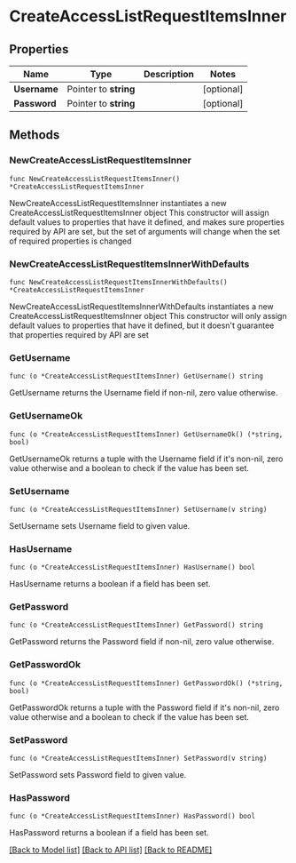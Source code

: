 # CreateAccessListRequestItemsInner

## Properties

Name | Type | Description | Notes
------------ | ------------- | ------------- | -------------
**Username** | Pointer to **string** |  | [optional] 
**Password** | Pointer to **string** |  | [optional] 

## Methods

### NewCreateAccessListRequestItemsInner

`func NewCreateAccessListRequestItemsInner() *CreateAccessListRequestItemsInner`

NewCreateAccessListRequestItemsInner instantiates a new CreateAccessListRequestItemsInner object
This constructor will assign default values to properties that have it defined,
and makes sure properties required by API are set, but the set of arguments
will change when the set of required properties is changed

### NewCreateAccessListRequestItemsInnerWithDefaults

`func NewCreateAccessListRequestItemsInnerWithDefaults() *CreateAccessListRequestItemsInner`

NewCreateAccessListRequestItemsInnerWithDefaults instantiates a new CreateAccessListRequestItemsInner object
This constructor will only assign default values to properties that have it defined,
but it doesn't guarantee that properties required by API are set

### GetUsername

`func (o *CreateAccessListRequestItemsInner) GetUsername() string`

GetUsername returns the Username field if non-nil, zero value otherwise.

### GetUsernameOk

`func (o *CreateAccessListRequestItemsInner) GetUsernameOk() (*string, bool)`

GetUsernameOk returns a tuple with the Username field if it's non-nil, zero value otherwise
and a boolean to check if the value has been set.

### SetUsername

`func (o *CreateAccessListRequestItemsInner) SetUsername(v string)`

SetUsername sets Username field to given value.

### HasUsername

`func (o *CreateAccessListRequestItemsInner) HasUsername() bool`

HasUsername returns a boolean if a field has been set.

### GetPassword

`func (o *CreateAccessListRequestItemsInner) GetPassword() string`

GetPassword returns the Password field if non-nil, zero value otherwise.

### GetPasswordOk

`func (o *CreateAccessListRequestItemsInner) GetPasswordOk() (*string, bool)`

GetPasswordOk returns a tuple with the Password field if it's non-nil, zero value otherwise
and a boolean to check if the value has been set.

### SetPassword

`func (o *CreateAccessListRequestItemsInner) SetPassword(v string)`

SetPassword sets Password field to given value.

### HasPassword

`func (o *CreateAccessListRequestItemsInner) HasPassword() bool`

HasPassword returns a boolean if a field has been set.


[[Back to Model list]](../README.md#documentation-for-models) [[Back to API list]](../README.md#documentation-for-api-endpoints) [[Back to README]](../README.md)


